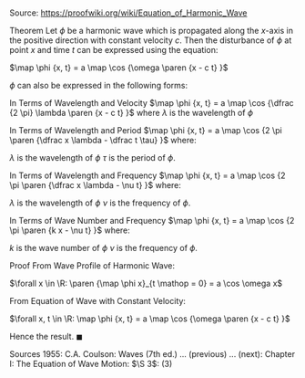 # 

Source: https://proofwiki.org/wiki/Equation_of_Harmonic_Wave



Theorem
Let $\phi$ be a harmonic wave which is propagated along the $x$-axis in the positive direction with constant velocity $c$.
Then the disturbance of $\phi$ at point $x$ and time $t$ can be expressed using the equation:

$\map \phi {x, t} = a \map \cos {\omega \paren {x - c t} }$

$\phi$ can also be expressed in the following forms:


In Terms of Wavelength and Velocity
$\map \phi {x, t} = a \map \cos {\dfrac {2 \pi} \lambda \paren {x - c t} }$
where $\lambda$ is the wavelength of $\phi$


In Terms of Wavelength and Period
$\map \phi {x, t} = a \map \cos {2 \pi \paren {\dfrac x \lambda - \dfrac t \tau} }$
where:

$\lambda$ is the wavelength of $\phi$
$\tau$ is the period of $\phi$.


In Terms of Wavelength and Frequency
$\map \phi {x, t} = a \map \cos {2 \pi \paren {\dfrac x \lambda - \nu t} }$
where:

$\lambda$ is the wavelength of $\phi$
$\nu$ is the frequency of $\phi$.


In Terms of Wave Number and Frequency
$\map \phi {x, t} = a \map \cos {2 \pi \paren {k x - \nu t} }$
where:

$k$ is the wave number of $\phi$
$\nu$ is the frequency of $\phi$.


Proof
From Wave Profile of Harmonic Wave:

$\forall x \in \R: \paren {\map \phi x}_{t \mathop = 0} = a \cos \omega x$

From Equation of Wave with Constant Velocity:

$\forall x, t \in \R: \map \phi {x, t} = a \map \cos {\omega \paren {x - c t} }$

Hence the result.
$\blacksquare$


Sources
1955: C.A. Coulson: Waves (7th ed.) ... (previous) ... (next): Chapter $\text {I}$: The Equation of Wave Motion: $\S 3$: $(3)$




